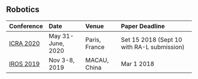 
## Robotics
| Conference | Date | Venue | Paper Deadline | 
|:------------------------|:--------------------|:--------------------|:-----------------------|
| [ICRA 2020](http://icra2020.org/) | May 31-June, 2020 | Paris, France  | Set 15 2018 (Sept 10 with RA-L submission) |
| [IROS 2019](https://www.iros2019.org/) | Nov 3-8, 2019 | MACAU, China  | Mar 1 2018 |

